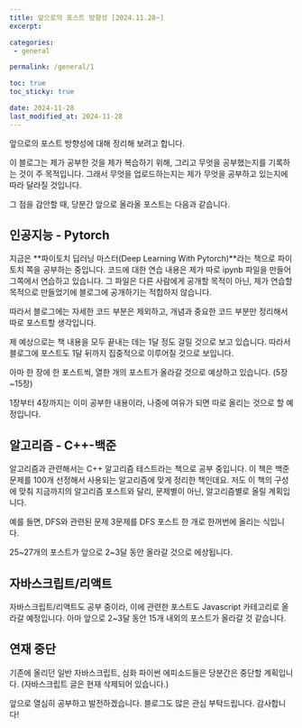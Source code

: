```yaml
---
title: 앞으로의 포스트 방향성 [2024.11.28~]
excerpt: 

categories:
 - general

permalink: /general/1

toc: true
toc_sticky: true

date: 2024-11-28
last_modified_at: 2024-11-28
---
```


앞으로의 포스트 방향성에 대해 정리해 보려고 합니다.

이 블로그는 제가 공부한 것을 제가 복습하기 위해, 그리고 무엇을 공부했는지를 기록하는 것이 주 목적입니다. 그래서 무엇을 업로드하는지는 제가 무엇을 공부하고 있는지에 따라 달라질 것입니다.

그 점을 감안할 때, 당분간 앞으로 올라올 포스트는 다음과 같습니다.

## 인공지능 - Pytorch

지금은 **파이토치 딥러닝 마스터(Deep Learning With Pytorch)**라는 책으로 파이토치 쪽을 공부하는 중입니다. 코드에 대한 연습 내용은 제가 따로 ipynb 파일을 만들어 그쪽에서 연습하고 있습니다. 그 파일은 다른 사람에게 공개할 목적이 아닌, 제가 연습할 목적으로 만들었기에 블로그에 공개하기는 적합하지 않습니다.

따라서 블로그에는 자세한 코드 부분은 제외하고, 개념과 중요한 코드 부분만 정리해서 따로 포스트할 생각입니다.

제 예상으로는 책 내용을 모두 끝내는 데는 1달 정도 걸릴 것으로 보고 있습니다. 따라서 블로그에 포스트도 1달 뒤까지 집중적으로 이루어질 것으로 보입니다.

아마 한 장에 한 포스트씩, 열한 개의 포스트가 올라갈 것으로 예상하고 있습니다. (5장~15장)

1장부터 4장까지는 이미 공부한 내용이라, 나중에 여유가 되면 따로 올리는 것으로 할 예정입니다.

## 알고리즘 - C++-백준

알고리즘과 관련해서는 C++ 알고리즘 테스트라는 책으로 공부 중입니다. 이 책은 백준 문제를 100개 선정해서 사용되는 알고리즘에 맞게 정리한 책인데요. 저도 이 책의 구성에 맞춰 지금까지의 알고리즘 포스트와 달리, 문제별이 아닌, 알고리즘별로 올릴 계획입니다.

예를 들면, DFS와 관련된 문제 3문제를 DFS 포스트 한 개로 한꺼번에 올리는 식입니다.

25~27개의 포스트가 앞으로 2~3달 동안 올라갈 것으로 에상됩니다.

## 자바스크립트/리액트

자바스크립트/리액트도 공부 중이라, 이에 관련한 포스트도 Javascript 카테고리로 올라갈 예정입니다. 아마 앞으로 2~3달 동안 15개 내외의 포스트가 올라갈 것 같습니다.

## 연재 중단

기존에 올리던 일반 자바스크립트, 심화 파이썬 에피소드들은 당분간은 중단할 계획입니다. (자바스크립트 글은 현재 삭제되어 있습니다.)

앞으로 열심히 공부하고 발전하겠습니다. 블로그도 많은 관심 부탁드립니다. 감사합니다!